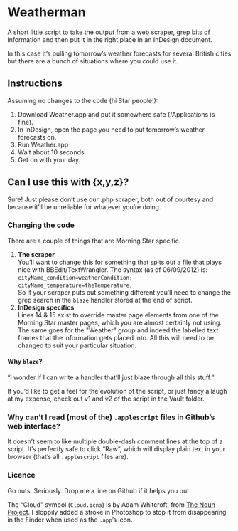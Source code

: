 # Weatherman

A short little script to take the output from a web scraper, grep bits of information and then put it in the right place in an InDesign document.

In this case it’s pulling tomorrow’s weather forecasts for several British cities but there are a bunch of situations where you could use it.

## Instructions
Assuming no changes to the code (hi Star people!):  
1. Download Weather.app and put it somewhere safe (/Applications is fine).
2. In InDesign, open the page you need to put tomorrow’s weather forecasts on.
3. Run Weather.app
4. Wait about 10 seconds.
5. Get on with your day.

## Can I use this with {x,y,z}?
Sure! Just please don’t use our .php scraper, both out of courtesy and because it’ll be unreliable for whatever you’re doing.

### Changing the code
There are a couple of things that are Morning Star specific.

1. **The scraper**  
You’ll want to change this for something that spits out a file that plays nice with BBEdit/TextWrangler. The syntax (as of 06/09/2012) is:  
	`cityName_condition=weatherCondition; `  
	`cityName_temperature=theTemperature; `  
So if your scraper puts out something different you’ll need to change the grep search in the `blaze` handler stored at the end of script.
2. **InDesign specifics**  
Lines 14 & 15 exist to override master page elements from one of the Morning Star master pages, which you are almost certainly not using. The same goes for the "Weather" group and indeed the labelled text frames that the information gets placed into. All this will need to be changed to suit your particular situation.

#### Why `blaze`?
“I wonder if I can write a handler that’ll just blaze through all this stuff.”

If you’d like to get a feel for the evolution of the script, or just fancy a laugh at my expense, check out v1 and v2 of the script in the Vault folder.

### Why can’t I read (most of the) `.applescript` files in Github’s web interface?
It doesn’t seem to like multiple double-dash comment lines at the top of a script. It’s perfectly safe to click “Raw”, which will display plain text in your browser (that’s all `.applescript` files are).

### Licence
Go nuts. Seriously. Drop me a line on Github if it helps you out.

The “Cloud” symbol (`Cloud.icns`) is by Adam Whitcroft, from [The Noun Project](http://thenounproject.com). I sloppily added a stroke in Photoshop to stop it from disappearing in the Finder when used as the `.app`’s icon.